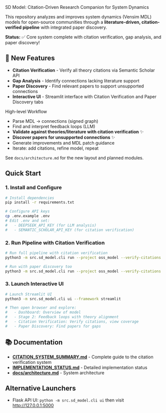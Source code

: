 SD Model: Citation-Driven Research Companion for System Dynamics


This repository analyzes and improves system dynamics (Vensim MDL) models for open-source communities through a **literature-driven, citation-verified pipeline** with integrated paper discovery.

**Status:** ✅ Core system complete with citation verification, gap analysis, and paper discovery!

## 🌟 New Features
- **Citation Verification** - Verify all theory citations via Semantic Scholar API
- **Gap Analysis** - Identify connections lacking literature support
- **Paper Discovery** - Find relevant papers to support unsupported connections
- **Interactive UI** - Streamlit interface with Citation Verification and Paper Discovery tabs

High-level Workflow
- Parse MDL → connections (signed graph)
- Find and interpret feedback loops (LLM)
- **Validate against theories/literature with citation verification** ✨
- **Discover papers for unsupported connections** ✨
- Generate improvements and MDL patch guidance
- Iterate: add citations, refine model, repeat

See `docs/architecture.md` for the new layout and planned modules.

## Quick Start

### 1. Install and Configure
```bash
# Install dependencies
pip install -r requirements.txt

# Configure API keys
cp .env.example .env
# Edit .env and set:
#   - DEEPSEEK_API_KEY (for LLM analysis)
#   - SEMANTIC_SCHOLAR_API_KEY (for citation verification)
```

### 2. Run Pipeline with Citation Verification
```bash
# Run full pipeline with citation verification
python3 -m src.sd_model.cli run --project oss_model --verify-citations

# Run with paper discovery too
python3 -m src.sd_model.cli run --project oss_model --verify-citations --discover-papers
```

### 3. Launch Interactive UI
```bash
# Launch Streamlit UI
python3 -m src.sd_model.cli ui --framework streamlit

# Then open browser and explore:
#   - Dashboard: Overview of model
#   - Stage 2: Feedback loops with theory alignment
#   - Citation Verification: Verify citations, view coverage
#   - Paper Discovery: Find papers for gaps
```

## 📚 Documentation

- **[CITATION_SYSTEM_SUMMARY.md](CITATION_SYSTEM_SUMMARY.md)** - Complete guide to the citation verification system
- **[IMPLEMENTATION_STATUS.md](IMPLEMENTATION_STATUS.md)** - Detailed implementation status
- **[docs/architecture.md](docs/architecture.md)** - System architecture

## Alternative Launchers
- Flask API UI: `python -m src.sd_model.cli ui` then visit http://127.0.0.1:5000
